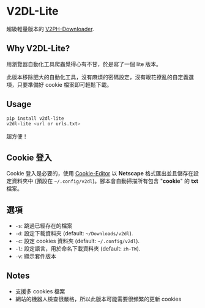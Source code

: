 # V2DL-Lite  
超級輕量版本的 [V2PH-Downloader](https://github.com/ZhenShuo2021/V2PH-Downloader).

## Why V2DL-Lite?  
用瀏覽器自動化工具爬蟲覺得心有不甘，於是寫了一個 lite 版本。

此版本移除肥大的自動化工具，沒有麻煩的密碼設定，沒有眼花撩亂的自定義選項，只要準備好 cookie 檔案即可輕鬆下載。

## Usage

```sh  
pip install v2dl-lite  
v2dl-lite <url or urls.txt>  
```  

超方便！

## Cookie 登入  
Cookie 登入是必要的，使用 [Cookie-Editor](https://chromewebstore.google.com/detail/cookie-editor/hlkenndednhfkekhgcdicdfddnkalmdm) 以 **Netscape** 格式匯出並且儲存在設定資料夾中 (預設在 `~/.config/v2dl`)。腳本會自動掃描所有包含  "**cookie**" 的 **txt** 檔案。

## 選項  
- `-s`: 跳過已經存在的檔案 
- `-d`: 設定下載資料夾 (default: `~/Downloads/v2dl`).  
- `-c`: 設定 cookies 資料夾 (default: `~/.config/v2dl`).  
- `-l`: 設定語言，用於命名下載資料夾 (default: `zh-TW`).  
- `-v`: 顯示套件版本  

## Notes  
- 支援多 cookies 檔案  
- 網站的機器人檢查很嚴格，所以此版本可能需要很頻繁的更新 cookies
